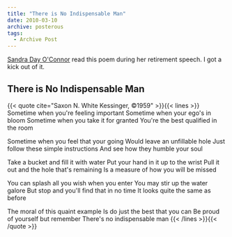 ```yaml
---
title: "There is No Indispensable Man"
date: 2010-03-10
archive: posterous
tags: 
  - Archive Post
---
```


[Sandra Day O'Connor][sandra] read this poem during her retirement speech. I got a kick out of it.

[sandra]: https://en.wikipedia.org/wiki/Sandra_Day_O%27Connor

## There is No Indispensable Man

{{< quote cite="Saxon N. White Kessinger, &copy;1959" >}}{{< lines >}}
Sometime when you're feeling important
Sometime when your ego's in bloom
Sometime when you take it for granted
You're the best qualified in the room

Sometime when you feel that your going
Would leave an unfillable hole
Just follow these simple instructions
And see how they humble your soul

Take a bucket and fill it with water
Put your hand in it up to the wrist
Pull it out and the hole that's remaining
Is a measure of how you will be missed

You can splash all you wish when you enter
You may stir up the water galore
But stop and you'll find that in no time
It looks quite the same as before

The moral of this quaint example
Is do just the best that you can
Be proud of yourself but remember
There's no indispensable man
{{< /lines >}}{{< /quote >}}